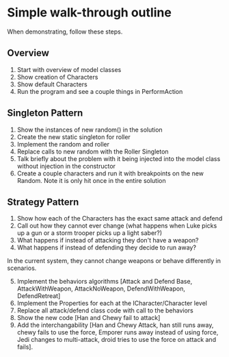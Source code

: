 # Simple walk-through outline

When demonstrating, follow these steps. 

## Overview  

1) Start with overview of model classes
2) Show creation of Characters
3) Show default Characters
4) Run the program and see a couple things in PerformAction

## Singleton Pattern

1) Show the instances of new random() in the solution
2) Create the new static singleton for roller
3) Implement the random and roller
4) Replace calls to new random with the Roller Singleton
5) Talk briefly about the problem with it being injected into the model class without injection in the constructor
6) Create a couple characters and run it with breakpoints on the new  Random.  Note it is only hit once in the entire solution

## Strategy Pattern

1) Show how each of the Characters has the exact same attack and defend
2) Call out how they cannot ever change (what happens when Luke picks up a gun or a storm trooper picks up a light saber?)
3) What happens if instead of attacking they don't have a weapon?
4) What happens if instead of defending they decide to run away?

In the current system, they cannot change weapons or behave differently in scenarios.

5) Implement the behaviors algorithms [Attack and Defend Base, AttackWithWeapon, AttackNoWeapon, DefendWithWeapon, DefendRetreat]
6) Implement the Properties for each at the ICharacter/Character level
7) Replace all attack/defend class code with call to the behaviors
8) Show the new code [Han and Chewy fail to attack]
9) Add the interchangability [Han and Chewy Attack, han still runs away, chewy fails to use the force, Emporer runs away instead of using force, Jedi changes to multi-attack, droid tries to use the force on attack and fails].

